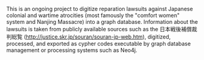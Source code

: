 This is an ongoing project to digitize reparation lawsuits against Japanese colonial and wartime atrocities (most famously the "comfort women" system and Nanjing Massacre) into a graph database. Information about the lawsuits is taken from publicly available sources such as the 日本戦後補償裁判総覧 (http://justice.skr.jp/souran/souran-jp-web.htm), digitized, processed, and exported as cypher codes executable by graph database management or processing systems such as Neo4j. 
